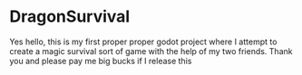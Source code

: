 # DragonSurvival

Yes hello, this is my first proper proper godot project where I attempt to create a magic survival sort of game with the help of my two friends.
Thank you and please pay me big bucks if I release this
